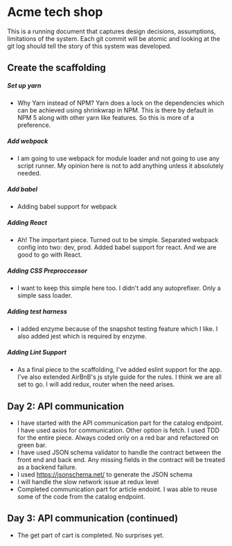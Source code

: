 # Acme tech shop

This is a running document that captures design decisions, assumptions, limitations of the system. Each git commit will be atomic and looking at the git log should tell the story of this system was developed.

## Create the scaffolding
##### Set up yarn
  * Why Yarn instead of NPM?
    Yarn does a lock on the dependencies which can be achieved using shrinkwrap in NPM. This is there by default in NPM 5 along with other yarn like features.  So this is more of a preference.
##### Add webpack
  * I am going to use webpack for module loader and not going to use any script runner. My opinion here is not to add anything unless it absolutely needed.
##### Add babel
  * Adding babel support for webpack
##### Adding React
  * Ah! The important piece. Turned out to be simple. Separated webpack config into two: dev, prod. Added babel support for react. And we are good to go with React.
##### Adding CSS Preproccessor
  * I want to keep this simple here too. I didn't add any autoprefixer. Only a simple sass loader.
##### Adding test harness
  * I added enzyme because of the snapshot testing feature which I like. I also added jest which is required by enzyme.
##### Adding Lint Support 
  * As a final piece to the scaffolding, I've added eslint support for the app. I've also extended AirBnB's js style guide for the rules. I think we are all set to go. I will add redux, router when the need arises.

## Day 2: API communication
   * I have started with the API communication part for the catalog endpoint. I have used axios for communication. Other option is fetch. I used TDD for the entire piece. Always coded only on a red bar and refactored on green bar.
   * I have used JSON schema validator to handle the contract between the front end and back end. Any missing fields in the contract will be treated as a backend failure.
   * I used https://jsonschema.net/ to generate the JSON schema
   * I will handle the slow network issue at redux level
   * Completed communication part for article endoint. I was able to reuse some of the code from the catalog endpoint.
   
## Day 3: API communication (continued)
   * The get part of cart is completed. No surprises yet.
   
